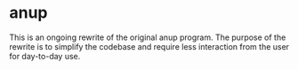 anup
====

This is an ongoing rewrite of the original anup program. The purpose of the rewrite is to simplify the codebase and require less interaction from the user for day-to-day use.